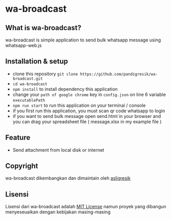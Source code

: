 # wa-broadcast

## What is wa-broadcast?

wa-broadcast is simple application to send bulk whatsapp message using whatsapp-web.js

## Installation & setup

- clone this repository `git clone https://github.com/pandigresik/wa-broadcast.git`
- `cd wa-broadcast`
- `npm install` to install dependency this application
- change your `path of google chrome` key in `config.json` on line 6 variable `executablePath`
- `npm run start` to run this application on your terminal / console
- if you first run this application, you must scan qr code whatsapp to login
- if you want to send bulk message open send.html in your browser and you can drag your spreadsheet file ( message.xlsx in my example file )

## Feature

- Send attachment from local disk or internet

## Copyright

wa-broadcast dikembangkan dan dimaintain oleh [asligresik](https://github.com/pandigresik)

## Lisensi

Lisensi dari wa-broadcast adalah [MIT License](LICENSE) namun proyek yang dibangun menyeseuaikan dengan kebijakan masing-masing
